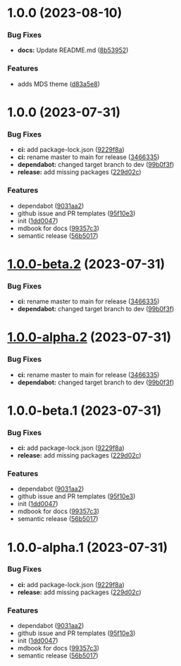 # 1.0.0 (2023-08-10)


### Bug Fixes

* **docs:** Update README.md ([8b53952](https://github.com/truzzt/truzzt-keycloak-themes/commit/8b53952bd0ecb7199f3cc8cc3b352d3efb24ee0a))


### Features

* adds MDS theme ([d83a5e8](https://github.com/truzzt/truzzt-keycloak-themes/commit/d83a5e8810c553d6a904b06ee3983e85ae3e9fb4))

# 1.0.0 (2023-07-31)


### Bug Fixes

* **ci:** add package-lock.json ([9229f8a](https://github.com/truzzt/template/commit/9229f8ac3d4141682359fecb19490974e6e86c64))
* **ci:** rename master to main for release ([3466335](https://github.com/truzzt/template/commit/34663350a44e82abc7d81fb67d72418bcc3fd8aa))
* **dependabot:** changed target branch to dev ([99b0f3f](https://github.com/truzzt/template/commit/99b0f3f5fe535ec80976c16babdb505a495b0be0))
* **release:** add missing packages ([229d02c](https://github.com/truzzt/template/commit/229d02c7e80722035561c11dd192205f023d2de5))


### Features

* dependabot ([9031aa2](https://github.com/truzzt/template/commit/9031aa28966303d94b22e434840d96bb80d431d8))
* github issue and PR templates ([95f10e3](https://github.com/truzzt/template/commit/95f10e35960662e754689f5fc0abe76a2a03f727))
* init ([1dd0047](https://github.com/truzzt/template/commit/1dd0047986e0a149f67a8254a9afcc9b70b2e1e7))
* mdbook for docs ([99357c3](https://github.com/truzzt/template/commit/99357c3d1b7043900620290637d40d3739f2fb2d))
* semantic release ([56b5017](https://github.com/truzzt/template/commit/56b501743d87f44fae571294382f4e11b0b8e299))

# [1.0.0-beta.2](https://github.com/truzzt/template/compare/v1.0.0-beta.1...v1.0.0-beta.2) (2023-07-31)


### Bug Fixes

* **ci:** rename master to main for release ([3466335](https://github.com/truzzt/template/commit/34663350a44e82abc7d81fb67d72418bcc3fd8aa))
* **dependabot:** changed target branch to dev ([99b0f3f](https://github.com/truzzt/template/commit/99b0f3f5fe535ec80976c16babdb505a495b0be0))

# [1.0.0-alpha.2](https://github.com/truzzt/template/compare/v1.0.0-alpha.1...v1.0.0-alpha.2) (2023-07-31)


### Bug Fixes

* **ci:** rename master to main for release ([3466335](https://github.com/truzzt/template/commit/34663350a44e82abc7d81fb67d72418bcc3fd8aa))
* **dependabot:** changed target branch to dev ([99b0f3f](https://github.com/truzzt/template/commit/99b0f3f5fe535ec80976c16babdb505a495b0be0))

# 1.0.0-beta.1 (2023-07-31)


### Bug Fixes

* **ci:** add package-lock.json ([9229f8a](https://github.com/truzzt/template/commit/9229f8ac3d4141682359fecb19490974e6e86c64))
* **release:** add missing packages ([229d02c](https://github.com/truzzt/template/commit/229d02c7e80722035561c11dd192205f023d2de5))


### Features

* dependabot ([9031aa2](https://github.com/truzzt/template/commit/9031aa28966303d94b22e434840d96bb80d431d8))
* github issue and PR templates ([95f10e3](https://github.com/truzzt/template/commit/95f10e35960662e754689f5fc0abe76a2a03f727))
* init ([1dd0047](https://github.com/truzzt/template/commit/1dd0047986e0a149f67a8254a9afcc9b70b2e1e7))
* mdbook for docs ([99357c3](https://github.com/truzzt/template/commit/99357c3d1b7043900620290637d40d3739f2fb2d))
* semantic release ([56b5017](https://github.com/truzzt/template/commit/56b501743d87f44fae571294382f4e11b0b8e299))

# 1.0.0-alpha.1 (2023-07-31)


### Bug Fixes

* **ci:** add package-lock.json ([9229f8a](https://github.com/truzzt/template/commit/9229f8ac3d4141682359fecb19490974e6e86c64))
* **release:** add missing packages ([229d02c](https://github.com/truzzt/template/commit/229d02c7e80722035561c11dd192205f023d2de5))


### Features

* dependabot ([9031aa2](https://github.com/truzzt/template/commit/9031aa28966303d94b22e434840d96bb80d431d8))
* github issue and PR templates ([95f10e3](https://github.com/truzzt/template/commit/95f10e35960662e754689f5fc0abe76a2a03f727))
* init ([1dd0047](https://github.com/truzzt/template/commit/1dd0047986e0a149f67a8254a9afcc9b70b2e1e7))
* mdbook for docs ([99357c3](https://github.com/truzzt/template/commit/99357c3d1b7043900620290637d40d3739f2fb2d))
* semantic release ([56b5017](https://github.com/truzzt/template/commit/56b501743d87f44fae571294382f4e11b0b8e299))
